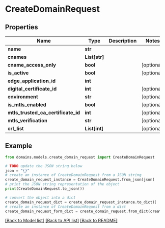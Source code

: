 # CreateDomainRequest


## Properties

Name | Type | Description | Notes
------------ | ------------- | ------------- | -------------
**name** | **str** |  | 
**cnames** | **List[str]** |  | 
**cname_access_only** | **bool** |  | [optional] 
**is_active** | **bool** |  | [optional] 
**edge_application_id** | **int** |  | 
**digital_certificate_id** | **int** |  | [optional] 
**environment** | **str** |  | [optional] 
**is_mtls_enabled** | **bool** |  | [optional] 
**mtls_trusted_ca_certificate_id** | **int** |  | [optional] 
**mtls_verification** | **str** |  | [optional] 
**crl_list** | **List[int]** |  | [optional] 

## Example

```python
from domains.models.create_domain_request import CreateDomainRequest

# TODO update the JSON string below
json = "{}"
# create an instance of CreateDomainRequest from a JSON string
create_domain_request_instance = CreateDomainRequest.from_json(json)
# print the JSON string representation of the object
print(CreateDomainRequest.to_json())

# convert the object into a dict
create_domain_request_dict = create_domain_request_instance.to_dict()
# create an instance of CreateDomainRequest from a dict
create_domain_request_form_dict = create_domain_request.from_dict(create_domain_request_dict)
```
[[Back to Model list]](../README.md#documentation-for-models) [[Back to API list]](../README.md#documentation-for-api-endpoints) [[Back to README]](../README.md)


